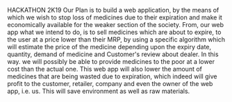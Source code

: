 HACKATHON 2K19
Our Plan is to build a web application, by the means of which we wish to stop loss of medicines due to their expiration and make it economically available for the weaker section of the society.
From, our web app what we intend to do, is to sell medicines which are about to expire, to the user at a price lower than their MRP, by using a specific algorithm which will estimate the price of the medicine depending upon the expiry date, quantity, demand of medicine and Customer's review about dealer. 
In this way. we will possibly be able to provide medicines to the poor at a lower cost than the actual one. 
This web app will also lower the amount of medicines that are being wasted due to expiration, which indeed will give profit to the customer, retailer, company and even the owner of the web app, i.e. us.
This will save environment as well as raw materials.

